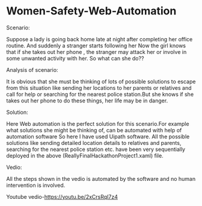 # Women-Safety-Web-Automation
Scenario:

Suppose a  lady is going back home late at night after completing her office routine. And suddenly a stranger starts following her
Now the girl knows that if she takes out her phone , the stranger may attack her or involve in some unwanted activity with her.
So what can she do??

Analysis of scenario:

It is obvious that she must be thinking of lots of possible solutions to escape from this situation like sending her locations to her parents
or relatives and call for help or searching for the nearest police station.But she knows if she takes out her phone to do these things, her life
may be in danger.

Solution:

Here Web automation is the perfect solution for this scenario.For example what solutions she might be thinking of, can be automated with help 
of automation software
So here I have used Uipath software. All the possible solutions like sending detailed location details to relatives and parents, searching for the nearest police 
station etc. have been very sequentially deployed in the above (ReallyFinalHackathonProject1.xaml) file.

Vedio:

All the steps shown in the vedio is automated by the software and no human intervention is involved.

Youtube vedio-https://youtu.be/2xCrsRqI7z4
